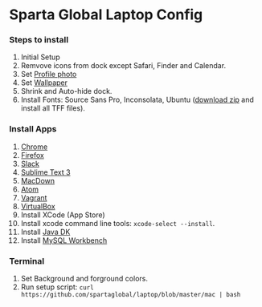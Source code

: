 # Sparta Global Laptop Config

### Steps to install

1. Initial Setup
2. Remvove icons from dock except Safari, Finder and Calendar.
3. Set [Profile photo](https://raw.githubusercontent.com/spartaglobal/laptop/master/assets/avatar.png)
4. Set [Wallpaper](https://raw.githubusercontent.com/spartaglobal/laptop/master/assets/desktop-bg.png)
5. Shrink and Auto-hide dock.
6. Install Fonts: Source Sans Pro, Inconsolata, Ubuntu ([download zip](https://raw.githubusercontent.com/spartaglobal/laptop/master/assets/fonts.zip) and install all TFF files).

### Install Apps

1. [Chrome](https://www.google.com/chrome/browser/desktop/index.html)
2. [Firefox](https://www.mozilla.org/en-GB/firefox/new/)
3. [Slack](https://slack.com/downloads)
5. [Sublime Text 3](https://www.sublimetext.com/3)
6. [MacDown](http://macdown.uranusjr.com/)
7. [Atom](https://atom.io/)
8. [Vagrant](https://www.vagrantup.com/downloads.html)
9. [VirtualBox](https://www.virtualbox.org/wiki/Downloads)
10. Install XCode (App Store)
11. Install xcode command line tools: `xcode-select --install`.
12. Install [Java DK](http://www.oracle.com/technetwork/java/javase/downloads/jdk8-downloads-2133151.html)
13. Install [MySQL Workbench](https://dev.mysql.com/downloads/workbench/)

### Terminal
1. Set Background and forground colors.
2. Run setup script: `curl https://github.com/spartaglobal/laptop/blob/master/mac | bash`

